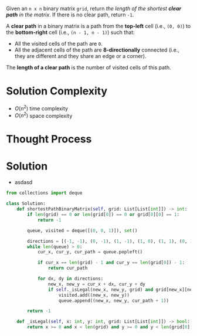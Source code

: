 Given an `n x n` binary matrix `grid`, return _the length of the shortest **clear path** in the matrix_. If there is no clear path, return `-1`.

A **clear path** in a binary matrix is a path from the **top-left** cell (i.e., `(0, 0)`) to the **bottom-right** cell (i.e., `(n - 1, n - 1)`) such that:

- All the visited cells of the path are `0`.
- All the adjacent cells of the path are **8-directionally** connected (i.e., they are different and they share an edge or a corner).

The **length of a clear path** is the number of visited cells of this path.
# Solution Complexity
- $O(n^2)$ time complexity
- $O(n^2)$ space complexity
# Thought Process
# Solution
- asdasd
```Python
from collections import deque

class Solution:
	def shortestPathBinaryMatrix(self, grid: List[List[int]]) -> int:
		if len(grid) == 0 or len(grid[0]) == 0 or grid[0][0] == 1:
			return -1

		queue, visited = deque([(0, 0, 1)]), set()

		directions = [(-1, -1), (0, -1), (1, -1), (1, 0), (1, 1), (0, 1), (-1, 1), (-1, 0)]
		while len(queue) > 0:
			cur_x, cur_y, cur_path = queue.popleft()

			if cur_x == len(grid) - 1 and cur_y == len(grid[0]) - 1:
				return cur_path

			for dx, dy in directions:
				new_x, new_y = cur_x + dx, cur_y + dy
				if self._isLegal(new_x, new_y, grid) and grid[new_x][new_y] == 0 and (new_x, new_y) not in visited:
					visited.add((new_x, new_y))
					queue.append((new_x, new_y, cur_path + 1))

		return -1

	def _isLegal(self, x: int, y: int, grid: List[List[int]]) -> bool:
		return x >= 0 and x < len(grid) and y >= 0 and y < len(grid[0])
```